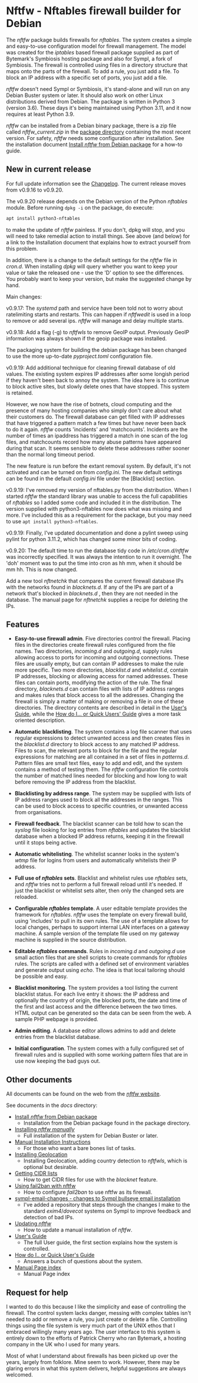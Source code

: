 # Nftfw - Nftables firewall builder for Debian

The _nftfw_ package builds firewalls for _nftables_. The system creates a simple and easy-to-use configuration model for firewall management. The model was created for the _iptables_ based firewall package supplied as part of Bytemark's Symbiosis hosting package and also for Sympl, a fork of Symbiosis. The firewall is controlled using files in a directory structure that maps onto the parts of the firewall. To add a rule, you just add a file. To block an IP address with a specific set of ports, you just add a file.

_nftfw_ doesn't need Sympl or Symbiosis, it's stand-alone and will run on any Debian Buster system or later. It should also work on other Linux distributions derived from Debian. The package is written in Python 3 (version 3.6). These days it's being maintained using Python 3.11, and it now requires at least Python 3.9.

_nftfw_ can be installed from a Debian binary package, there is a zip file called _nftfw_current.zip_ in the [package directory](https://github.com/pcollinson/nftfw/blob/master/package) containing the most recent version. For safety, _nftfw_ needs some configuration after installation. See the installation document [Install _nftfw_ from Debian package](docs/Debian_package_install.md) for a how-to guide.

## New in current release

For full update information see the [Changelog](https://github.com/pcollinson/nftfw/blob/master/ChangeLog). The current release moves from v0.9.16 to v0.9.20.

The v0.9.20 release depends on the Debian version of the Python _nftables_ module. Before running ```dpkg -i``` on the package, do execute:
``` sh
apt install python3-nftables
```
to make the update of _nftfw_ painless. If you don't, dpkg will stop, and you will need to take remedial action to install things. See above (and below) for a link to the Installation document that explains how to extract yourself from this problem.

In addition, there is a change to the default settings for the _nftfw_ file in _cron.d_. When installing _dpkg_ will query whether you want to keep your value or take the released one - use the 'D' option to see the differences. You probably want to keep your version, but make the suggested change by hand.

Main changes:

v0.9.17: The _systemd_ path and service have been told not to worry about ratelimiting starts and restarts. This can happen if _nftfwedit_ is used in a loop to remove or add several ips. _nftfw_ will manage and delay multiple starts.

v0.9.18: Add a flag (-g) to _nftfwls_ to remove GeoIP output. Previously GeoIP information was always shown if the geoip package was installed.

The packaging system for building the debian package has been changed to use the more up-to-date _pyproject.toml_ configuration file.

v0.9.19: Add additional technique for cleaning firewall database of old values. The existing system expires IP addresses after some longish period if they haven't been back to annoy the system. The idea here is to continue to block active sites, but slowly delete ones that have stopped. This system is retained.

However, we now have the rise of botnets, cloud computing and the presence of many hosting companies who simply don't care about what their customers do. The firewall database can get filled with IP addresses that have triggered a pattern match a few times but have never been back to do it again. _nftfw_ counts 'incidents' and 'matchcounts'. Incidents are the number of times an ipaddress has triggered a match in one scan of the log files, and matchcounts record how many abuse patterns have appeared during that scan. It seems sensible to delete these addresses rather sooner than the normal long timeout period.

The new feature is run before the extant removal system. By default, it's not activated and can be turned on from _config.ini_. The new default settings can be found in the default _config.ini_ file under the [Blacklist] section.

v0.9.19: I've removed my version of nftables.py from the distribution. When I started _nftfw_ the standard library was unable to access the full capabilities of _nftables_ so I added some code and included it in the distribution.  The version supplied with python3-nftables now does what was missing and more. I've included this as a requirement for the package, but you may need to use ```apt install python3-nftables```.

v0.9.19: Finally, I've updated documentation and done a pylint sweep using pylint for python 3.11.2, which has changed some minor bits of coding.

v0.9.20: The default time to run the database tidy code in _/etc/cron.d/nftfw_ was incorrectly specified. It was always the intention to run it overnight. The 'doh' moment was to put the time into cron as hh mm, when it should be mm hh. This is now changed.

Add a new tool _nftnetchk_ that compares the current firewall database IPs with the networks found in _blacknets.d_. If any of the IPs are part of a network that's blocked in _blacknets.d_ , then they are not needed in the database. The manual page for _nftnetchk_ supplies a recipe for deleting the IPs.

## Features

- **Easy-to-use firewall admin**.  Five directories control the firewall. Placing files in the directories create firewall rules configured from the file names. Two directories, _incoming.d_ and _outgoing.d_, supply rules allowing access to ports for incoming and outgoing connections. These files are usually empty, but can contain IP addresses to make the rule more specific. Two more directories, _blacklist.d_ and _whitelist.d_, contain IP addresses, blocking or allowing access for named addresses. These files can contain ports, modifying the action of the rule. The final directory, _blacknets.d_ can contain files with lists of IP address ranges and makes rules that block access to all the addresses. Changing the firewall is simply a matter of making or removing a file in one of these directories. The directory contents are described in detail in the [User's Guide](docs/Users_Guide.md), while the [How do I... or Quick Users' Guide](docs/How_do_I.md) gives a more task oriented description.

- **Automatic blacklisting**. The system contains a log file scanner that uses regular expressions to detect unwanted access and then creates files in the _blacklist.d_ directory to block access to any matched IP address. Files to scan, the relevant ports to block for the file and the regular expressions for matching are all contained in a set of files in _patterns.d_. Pattern files are small text files, easy to add and edit,  and the system contains a method of testing them. The _nftfw_ configuration file controls the number of matched lines needed for blocking and how long to wait before removing the IP address from the blacklist.

- **Blacklisting by address range**. The system may be supplied with lists of IP address ranges used to block all the addresses in the ranges. This can be used to block access to specific countries, or unwanted access from organisations.

- **Firewall feedback**.  The blacklist scanner can be told how to scan the _syslog_ file looking for log entries from _nftables_ and updates the blacklist database when a blocked IP address returns, keeping it in the firewall until it stops being active.

- **Automatic whitelisting**. The whitelist scanner looks in the system's _wtmp_ file for logins from users and automatically whitelists their IP address.

- **Full use of _nftables_ sets**. Blacklist and whitelist rules use _nftables_ sets, and _nftfw_ tries not to perform a full firewall reload until it's needed. If just the blacklist or whitelist sets alter, then only the changed sets are reloaded.

- **Configurable _nftables_ template**. A user editable template provides the framework for _nftables_. _nftfw_ uses the template on every firewall build, using 'includes' to pull in its own rules. The use of a template allows for local changes, perhaps to support internal LAN interfaces on a gateway machine. A sample version of the template file used on my gateway machine is supplied in the source distribution.

- **Editable _nftables_ commands**.  Rules in _incoming.d_ and _outgoing.d_ use small action files that are shell scripts to create commands for _nftables_ rules. The scripts are called with a defined set of environment variables and generate output using _echo_. The idea is that local tailoring should be possible and easy.

- **Blacklist monitoring**. The system provides a tool listing the current blacklist status. For each live entry it shows: the IP address and optionally the country of origin, the blocked ports, the date and time of the first and last access and the difference between the two times. HTML output can be generated so the data can be seen from the web. A sample PHP webpage is provided.

- **Admin editing**. A database editor allows admins to add and delete entries from the blacklist database.

- **Initial configuration**. The system comes with a fully configured set of firewall rules and is supplied with some working pattern files that are  in use now keeping the bad guys out.

## Other documents

All documents can be found on the web from the [_nftfw_ website](https://nftfw.uk).

See documents in the _docs_ directory:

- [Install _nftfw_ from Debian package](docs/Debian_package_install.md)
  - Installation from the Debian package found in the package directory.
- [Installing _nftfw manually_](docs/Installation.md)
  - Full installation of the system for Debian Buster or later.
- [Manual Installation Instructions](docs/Installation-Instructions.md)
  - For those who want a bare bones list of tasks.
- [Installing Geolocation](docs/Installing-GeoLocation.md)
  - Installing Geolocation, adding country detection to _nftfwls_, which is optional but desirable.
- [Getting CIDR lists](docs/Getting-cidr-lists.md)
  - How to get CIDR files for use with the _blacknet_ feature.
- [Using fail2ban with nftfw](docs/Using-fail2ban-with-nftfw.md)
  - How to configure _fail2ban_ to use nftfw as its firewall.
- [sympl-email-changes - changes to Sympl bullseye email installation](https://github.com/pcollinson/sympl-email-changes)
  - I've added a repository that steps through the changes I make to the standard _exim4_/_dovecot_ systems on Sympl to improve feedback and detection of bad IPs.
- [Updating _nftfw_](docs/Updating-nftfw.md)
  - How to update a manual installation of _nftfw_.
- [User's Guide](docs/Users_Guide.md)
  - The full User guide, the first section explains how the system is controlled.
- [How do I.. or Quick User's Guide](docs/How_do_I.md)
  - Answers a bunch of questions about the system.
- [Manual Page index](docs/man/index.md)
  - Manual Page index


## Request for help

I wanted to do this because I like the simplicity and ease of controlling the firewall. The control system lacks danger,  messing with complex tables isn't needed to add or remove a rule, you just create or delete a file.  Controlling things using the file system is very much part of the UNIX ethos that I embraced willingly many years ago. The user interface to this system is entirely down to the efforts of Patrick Cherry who ran Bytemark, a hosting company in the UK who I used for many years.

Most of what I understand about firewalls has been picked up over the years, largely from folklore. Mine seem to work. However, there may be glaring errors in what this system delivers, helpful suggestions are always welcomed.
